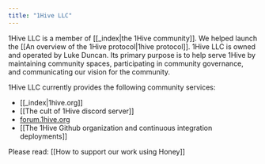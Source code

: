 ```yaml
---
title: "1Hive LLC"
---
```

1Hive LLC is a member of [[_index|the 1Hive community]]. We helped launch the [[An overview of the 1Hive protocol|1hive protocol]]. 1Hive LLC is owned and operated by Luke Duncan. Its primary purpose is to help serve 1Hive by maintaining community spaces, participating in community governance, and communicating our vision for the community.

1Hive LLC currently provides the following community services:
* [[_index|1hive.org]]
* [[The cult of 1Hive discord server]]
* [forum.1hive.org](https://forum.1hive.org)
* [[The 1Hive Github organization and continuous integration deployments]]

Please read: [[How to support our work using Honey]]


